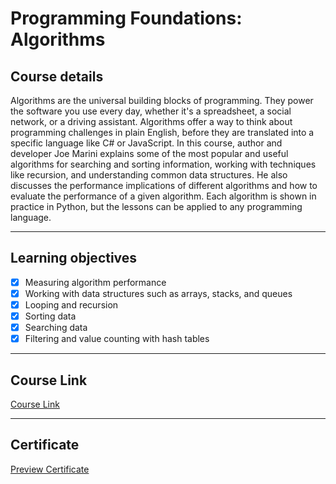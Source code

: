 # Programming Foundations: Algorithms

## Course details
Algorithms are the universal building blocks of programming. They power the software you use every day, whether it's a spreadsheet, a social network, or a driving assistant. Algorithms offer a way to think about programming challenges in plain English, before they are translated into a specific language like C# or JavaScript. In this course, author and developer Joe Marini explains some of the most popular and useful algorithms for searching and sorting information, working with techniques like recursion, and understanding common data structures. He also discusses the performance implications of different algorithms and how to evaluate the performance of a given algorithm. Each algorithm is shown in practice in Python, but the lessons can be applied to any programming language.

---

## Learning objectives
- [x] Measuring algorithm performance
- [x] Working with data structures such as arrays, stacks, and queues
- [x] Looping and recursion
- [x] Sorting data
- [x] Searching data
- [x] Filtering and value counting with hash tables

---

## Course Link
[Course Link](https://www.linkedin.com/learning/programming-foundations-algorithms/)

---

## Certificate
[Preview Certificate](https://bit.ly/3KWqfCP)
